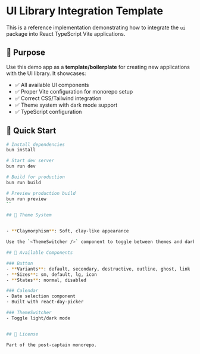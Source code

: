 # UI Library Integration Template

This is a reference implementation demonstrating how to integrate the `ui` package into React TypeScript Vite applications.

## 🎯 Purpose

Use this demo app as a **template/boilerplate** for creating new applications with the UI library. It showcases:

- ✅ All available UI components
- ✅ Proper Vite configuration for monorepo setup
- ✅ Correct CSS/Tailwind integration
- ✅ Theme system with dark mode support
- ✅ TypeScript configuration

## 🚀 Quick Start

```bash
# Install dependencies
bun install

# Start dev server
bun run dev

# Build for production
bun run build

# Preview production build
bun run preview
``

## 🎨 Theme System


- **Claymorphism**: Soft, clay-like appearance

Use the `<ThemeSwitcher />` component to toggle between themes and dark/light modes.

## 📝 Available Components

### Button
- **Variants**: default, secondary, destructive, outline, ghost, link
- **Sizes**: sm, default, lg, icon
- **States**: normal, disabled

### Calendar
- Date selection component
- Built with react-day-picker

### ThemeSwitcher
- Toggle light/dark mode


## 📄 License

Part of the post-captain monorepo.
